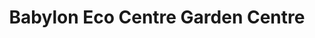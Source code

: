 ---
title: "Babylon Eco Centre Garden Centre"
url: /duddleswell/babylon-eco-centre-garden-centre/
shop: garden centre
---
